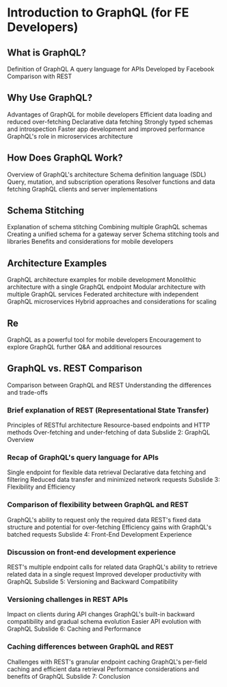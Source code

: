 # Introduction to GraphQL (for FE Developers)

## What is GraphQL?

Definition of GraphQL
A query language for APIs
Developed by Facebook
Comparison with REST
## Why Use GraphQL?

Advantages of GraphQL for mobile developers
Efficient data loading and reduced over-fetching
Declarative data fetching
Strongly typed schemas and introspection
Faster app development and improved performance
GraphQL's role in microservices architecture
## How Does GraphQL Work?

Overview of GraphQL's architecture
Schema definition language (SDL)
Query, mutation, and subscription operations
Resolver functions and data fetching
GraphQL clients and server implementations
## Schema Stitching

Explanation of schema stitching
Combining multiple GraphQL schemas
Creating a unified schema for a gateway server
Schema stitching tools and libraries
Benefits and considerations for mobile developers
## Architecture Examples

GraphQL architecture examples for mobile development
Monolithic architecture with a single GraphQL endpoint
Modular architecture with multiple GraphQL services
Federated architecture with independent GraphQL microservices
Hybrid approaches and considerations for scaling
## Re

GraphQL as a powerful tool for mobile developers
Encouragement to explore GraphQL further
Q&A and additional resources

## GraphQL vs. REST Comparison

Comparison between GraphQL and REST
Understanding the differences and trade-offs

### Brief explanation of REST (Representational State Transfer)
Principles of RESTful architecture
Resource-based endpoints and HTTP methods
Over-fetching and under-fetching of data
Subslide 2: GraphQL Overview

### Recap of GraphQL's query language for APIs
Single endpoint for flexible data retrieval
Declarative data fetching and filtering
Reduced data transfer and minimized network requests
Subslide 3: Flexibility and Efficiency

### Comparison of flexibility between GraphQL and REST
GraphQL's ability to request only the required data
REST's fixed data structure and potential for over-fetching
Efficiency gains with GraphQL's batched requests
Subslide 4: Front-End Development Experience

### Discussion on front-end development experience
REST's multiple endpoint calls for related data
GraphQL's ability to retrieve related data in a single request
Improved developer productivity with GraphQL
Subslide 5: Versioning and Backward Compatibility

### Versioning challenges in REST APIs
Impact on clients during API changes
GraphQL's built-in backward compatibility and gradual schema evolution
Easier API evolution with GraphQL
Subslide 6: Caching and Performance

### Caching differences between GraphQL and REST
Challenges with REST's granular endpoint caching
GraphQL's per-field caching and efficient data retrieval
Performance considerations and benefits of GraphQL
Subslide 7: Conclusion

